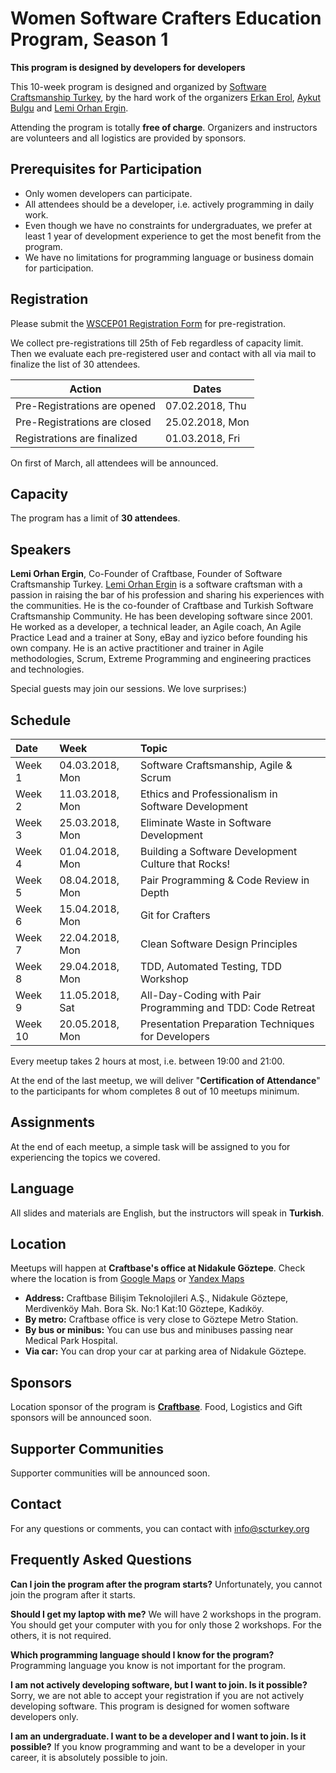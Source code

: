 # Women Software Crafters Education Program, Season 1
**This program is designed by developers for developers**

This 10-week program is designed and organized by [Software Craftsmanship Turkey](https://www.meetup.com/Software-Craftsmanship-Turkey/), by the hard work of the organizers [Erkan Erol](https://www.linkedin.com/in/erkanerol/), [Aykut Bulgu](https://www.linkedin.com/in/mabulgu/) and [Lemi Orhan Ergin](https://www.linkedin.com/in/lemiorhan/).

Attending the program is totally **free of charge**. Organizers and instructors are volunteers and all logistics are provided by sponsors.

## Prerequisites for Participation

* Only women developers can participate.
* All attendees should be a developer, i.e. actively programming in daily work. 
* Even though we have no constraints for undergraduates, we prefer at least 1 year of development experience to get the most benefit from the program.
* We have no limitations for programming language or business domain for participation.

## Registration

Please submit the [WSCEP01 Registration Form](http://google.com) for pre-registration. 

We collect pre-registrations till 25th of Feb regardless of capacity limit. Then we evaluate each pre-registered user and contact with all via mail to finalize the list of 30 attendees.

| Action | Dates |
| --- | --- |
| Pre-Registrations are opened | 07.02.2018, Thu | 
| Pre-Registrations are closed | 25.02.2018, Mon | 
| Registrations are finalized | 01.03.2018, Fri |

On first of March, all attendees will be announced.

## Capacity

The program has a limit of **30 attendees**. 

## Speakers

**Lemi Orhan Ergin**, Co-Founder of Craftbase, Founder of Software Craftsmanship Turkey. [Lemi Orhan Ergin](https://www.linkedin.com/in/lemiorhan) is a software craftsman with a passion in raising the bar of his profession and sharing his experiences with the communities. He is the co-founder of Craftbase and Turkish Software Craftsmanship Community. He has been developing software since 2001. He worked as a developer, a technical leader, an Agile coach, An Agile Practice Lead and a trainer at Sony, eBay and iyzico before founding his own company. He is an active practitioner and trainer in Agile methodologies, Scrum, Extreme Programming and engineering practices and technologies.  

Special guests may join our sessions. We love surprises:)

## Schedule

| Date | Week | Topic |
|:--- |:--- |:--- |
| Week 1  | 04.03.2018, Mon | Software Craftsmanship, Agile & Scrum |
| Week 2  | 11.03.2018, Mon | Ethics and Professionalism in Software Development |
| Week 3  | 25.03.2018, Mon | Eliminate Waste in Software Development |
| Week 4  | 01.04.2018, Mon | Building a Software Development Culture that Rocks! |
| Week 5  | 08.04.2018, Mon | Pair Programming & Code Review in Depth |
| Week 6  | 15.04.2018, Mon | Git for Crafters |
| Week 7  | 22.04.2018, Mon | Clean Software Design Principles |
| Week 8  | 29.04.2018, Mon | TDD, Automated Testing, TDD Workshop |
| Week 9  | 11.05.2018, Sat | All-Day-Coding with Pair Programming and TDD: Code Retreat |
| Week 10 | 20.05.2018, Mon |  Presentation Preparation Techniques for Developers |

Every meetup takes 2 hours at most, i.e. between 19:00 and 21:00.

At the end of the last meetup, we will deliver "**Certification of Attendance**" to the participants for whom completes 8 out of 10 meetups minimum. 

## Assignments 

At the end of each meetup, a simple task will be assigned to you for experiencing the topics we covered.

## Language

All slides and materials are English, but the instructors will speak in **Turkish**.

## Location

Meetups will happen at **Craftbase's office at Nidakule Göztepe**. Check where the location is from [Google Maps](https://goo.gl/maps/cfUZaPFvw7L2) or [Yandex Maps](https://yandex.com.tr/maps/-/CBR3iUcs0B)

* **Address:** Craftbase Bilişim Teknolojileri A.Ş., Nidakule Göztepe, Merdivenköy Mah. Bora Sk. No:1 Kat:10 Göztepe, Kadıköy.
* **By metro:** Craftbase office is very close to Göztepe Metro Station.
* **By bus or minibus:** You can use bus and minibuses passing near Medical Park Hospital. 
* **Via car:** You can drop your car at parking area of Nidakule Göztepe.

## Sponsors

Location sponsor of the program is **[Craftbase](https://craftbase.io)**.
Food, Logistics and Gift sponsors will be announced soon.

## Supporter Communities

Supporter communities will be announced soon.

## Contact

For any questions or comments, you can contact with [info@scturkey.org](mailto:info@scturkey.org)

## Frequently Asked Questions

**Can I join the program after the program starts?**
Unfortunately, you cannot join the program after it starts. 

**Should I get my laptop with me?**
We will have 2 workshops in the program. You should get your computer with you for only those 2 workshops. For the others, it is not required.

**Which programming language should I know for the program?**
Programming language you know is not important for the program.

**I am not actively developing software, but I want to join. Is it possible?**
Sorry, we are not able to accept your registration if you are not actively developing software. This program is designed for women software developers only.

**I am an undergraduate. I want to be a developer and I want to join. Is it possible?**
If you know programming and want to be a developer in your career, it is absolutely possible to join.
